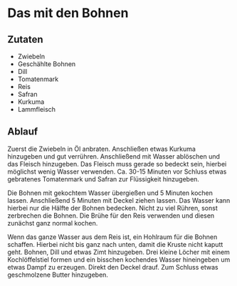 # Das mit den Bohnen

## Zutaten
- Zwiebeln
- Geschählte Bohnen
- Dill
- Tomatenmark
- Reis
- Safran
- Kurkuma
- Lammfleisch

## Ablauf
Zuerst die Zwiebeln in Öl anbraten. Anschließen etwas Kurkuma hinzugeben und gut verrühren. Anschließend mit Wasser ablöschen und das Fleisch hinzugeben. Das Fleisch muss gerade so bedeckt sein, hierbei möglichst wenig Wasser verwenden. Ca. 30-15 Minuten vor Schluss etwas gebratenes Tomatenmark und Safran zur Flüssigkeit hinzugeben.

Die Bohnen mit gekochtem Wasser übergießen und 5 Minuten kochen lassen. Anschließend 5 Minuten mit Deckel ziehen lassen. Das Wasser kann hierbei nur die Hälfte der Bohnen bedecken. Nicht zu viel Rühren, sonst zerbrechen die Bohnen. Die Brühe für den Reis verwenden und diesen zunächst ganz normal kochen.

Wenn das ganze Wasser aus dem Reis ist, ein Hohlraum für die Bohnen schaffen. Hierbei nicht bis ganz nach unten, damit die Kruste nicht kaputt geht. Bohnen, Dill und etwas Zimt hinzugeben. Drei kleine Löcher mit einem Kochlöffelstiel formen und ein bisschen kochendes Wasser hineingeben um etwas Dampf zu erzeugen. Direkt den Deckel drauf. Zum Schluss etwas geschmolzene Butter hinzugeben.